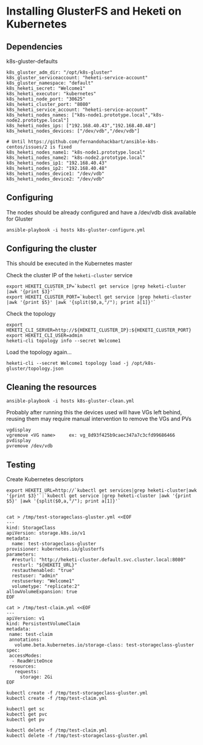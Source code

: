 

# Installing GlusterFS and Heketi on Kubernetes



## Dependencies

k8s-gluster-defaults

```
k8s_gluster_adm_dir: "/opt/k8s-gluster"
k8s_gluster_serviceaccount: "heketi-service-account"
k8s_gluster_namespace: "default"
k8s_heketi_secret: "Welcome1"
k8s_heketi_executor: "kubernetes"
k8s_heketi_node_port: "30625"
k8s_heketi_cluster_port: "8080"
k8s_heketi_service_account: "heketi-service-account"
k8s_heketi_nodes_names: ["k8s-node1.prototype.local","k8s-node2.prototype.local"]
k8s_heketi_nodes_ips: ["192.168.40.43","192.168.40.48"]
k8s_heketi_nodes_devices: ["/dev/vdb","/dev/vdb"]

# Until https://github.com/fernandohackbart/ansible-k8s-centos/issues/2 is fixed
k8s_heketi_nodes_name1: "k8s-node1.prototype.local"
k8s_heketi_nodes_name2: "k8s-node2.prototype.local"
k8s_heketi_nodes_ip1: "192.168.40.43"
k8s_heketi_nodes_ip2: "192.168.40.48"
k8s_heketi_nodes_device1: "/dev/vdb"
k8s_heketi_nodes_device2: "/dev/vdb"
```


## Configuring

The nodes should be already configured and have a /dev/vdb disk available for Gluster 

```
ansible-playbook -i hosts k8s-gluster-configure.yml
```

## Configuring the cluster
This should be executed in the Kubernetes master 

Check the cluster IP of the `heketi-cluster` service
```
export HEKETI_CLUSTER_IP=`kubectl get service |grep heketi-cluster |awk '{print $3}'`
export HEKETI_CLUSTER_PORT=`kubectl get service |grep heketi-cluster |awk '{print $5}' |awk '{split($0,a,"/"); print a[1]}'`
```

Check the topology
```
export HEKETI_CLI_SERVER=http://${HEKETI_CLUSTER_IP}:${HEKETI_CLUSTER_PORT}
export HEKETI_CLI_USER=admin
heketi-cli topology info --secret Welcome1
```

Load the topology again...
```
heketi-cli --secret Welcome1 topology load -j /opt/k8s-gluster/topology.json
```

## Cleaning the resources

```
ansible-playbook -i hosts k8s-gluster-clean.yml
```

Probably after running this the devices used will have VGs left behind, reusing them may require manual intervention to remove the VGs and PVs
```
vgdisplay
vgremove <VG name>     ex: vg_8d93f425b9caec347a7c3cfd99686466
pvdisplay
pvremove /dev/vdb
```

## Testing

Create Kubernetes descriptors
```
export HEKETI_URL=http://`kubectl get services|grep heketi-cluster|awk '{print $3}'`:`kubectl get service |grep heketi-cluster |awk '{print $5}' |awk '{split($0,a,"/"); print a[1]}'`


cat > /tmp/test-storageclass-gluster.yml <<EOF
---  
kind: StorageClass
apiVersion: storage.k8s.io/v1
metadata:
  name: test-storageclass-gluster
provisioner: kubernetes.io/glusterfs
parameters:
  #resturl: "http://heketi-cluster.default.svc.cluster.local:8080"
  resturl: "${HEKETI_URL}"
  restauthenabled: "true"
  restuser: "admin"
  restuserkey: "Welcome1"
  volumetype: "replicate:2"
allowVolumeExpansion: true
EOF
```


```
cat > /tmp/test-claim.yml <<EOF
---
apiVersion: v1
kind: PersistentVolumeClaim
metadata:
 name: test-claim
 annotations:
   volume.beta.kubernetes.io/storage-class: test-storageclass-gluster
spec:
 accessModes:
  - ReadWriteOnce
 resources:
   requests:
     storage: 2Gi
EOF
```

```
kubectl create -f /tmp/test-storageclass-gluster.yml
kubectl create -f /tmp/test-claim.yml
```

```
kubectl get sc
kubectl get pvc
kubectl get pv
```

```
kubectl delete -f /tmp/test-claim.yml 
kubectl delete -f /tmp/test-storageclass-gluster.yml
```

